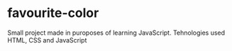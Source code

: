 # favourite-color
Small project made in puroposes of learning JavaScript. Tehnologies used HTML, CSS and JavaScript
